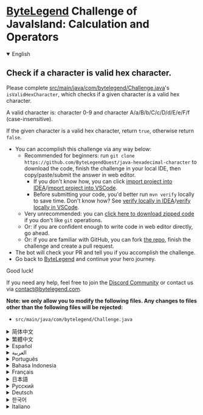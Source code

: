 # [ByteLegend](https://bytelegend.com) Challenge of JavaIsland: Calculation and Operators

<details open='true'>
<summary>English</summary>

## Check if a character is valid hex character.

Please complete [src/main/java/com/bytelegend/Challenge.java](https://github.com/ByteLegendQuest/java-hexadecimal-character/blob/main/src/main/java/com/bytelegend/Challenge.java)'s `isValidHexCharacter`, which checks if a given character is a valid hex character.

A valid character is: character 0-9 and character A/a/B/b/C/c/D/d/E/e/F/f (case-insensitive).

If the given character is a valid hex character, return `true`, otherwise return `false`.


- You can accomplish this challenge via any way below:
  - Recommended for beginners: run `git clone https://github.com/ByteLegendQuest/java-hexadecimal-character` to download the code,
    finish the challenge in your local IDE, then copy/paste/submit the answer in web editor.
    - If you don't know how, you can click [import project into IDEA](https://github.com/ByteLegendQuest/java-hexadecimal-character/blob/main/docs/en/clone-and-import.md)/[import project into VSCode](https://github.com/ByteLegendQuest/java-hexadecimal-character/blob/main/docs/en/clone-and-import-vscode.md).
    - Before submitting your code, you'd better run `mvn verify` locally to save time. Don't know how? See [verify locally in IDEA](https://github.com/ByteLegendQuest/java-hexadecimal-character/blob/main/docs/en/run-mvn-verify-idea.md)/[verify locally in VSCode](https://github.com/ByteLegendQuest/java-hexadecimal-character/blob/main/docs/en/run-mvn-verify-vscode.md).
  - Very unrecommended: you can [click here to download zipped code](https://codeload.github.com/ByteLegendQuest/java-hexadecimal-character/zip/refs/heads/main) if you don't like `git` operations.
  - Or: if you are confident enough to write code in web editor directly, go ahead.
  - Or: if you are familiar with GitHub, you can fork [the repo](https://github.com/ByteLegendQuest/java-hexadecimal-character), finish the challenge and create a pull request.
- The bot will check your PR and tell you if you accomplish the challenge.
- Go back to [ByteLegend](https://bytelegend.com) and continue your hero journey.

Good luck!

If you need any help, feel free to join the [Discord Community](https://discord.gg/35RreUUGWt) or contact us via [contact@bytelegend.com](mailto:contact@bytelegend.com).

**Note: we only allow you to modify the following files.
Any changes to files other than the following files will be rejected:**

- `src/main/java/com/bytelegend/Challenge.java`

</details>

<details>
<summary>简体中文</summary>

## 判断一个字符是不是十六进制字符

请完成[src/main/java/com/bytelegend/Challenge.java](https://github.com/ByteLegendQuest/java-hexadecimal-character/blob/main/src/main/java/com/bytelegend/Challenge.java)中的`isValidHexCharacter`方法，判断一个给定字符是不是合法的十六进制字符。

一个合法的十六进制字符是：字符0-9，以及字符A/a/B/b/C/c/D/d/E/e/F/f （大小写都是合法的）。

若给定的字符是一个合法的十六进制字符，返回`true`，否则返回`false`。


- 你可以使用以下任意一种方法完成挑战：
  - 初学者推荐：运行`git clone https://git.bytelegend.com/ByteLegendQuest/java-hexadecimal-character`将代码下载到本地，在本地使用IDE调试完成后复制到网页编辑器里提交。
    - 如果你不知道怎么做，可以点击[导入IDEA](https://github.com/ByteLegendQuest/java-hexadecimal-character/blob/main/docs/zh_hans/clone-and-import.md)/[导入VSCode](https://github.com/ByteLegendQuest/java-hexadecimal-character/blob/main/docs/zh_hans/clone-and-import-vscode.md)。
    - 在提交之前，你最好先在本地运行`mvn verify`验证一下答案，以节约时间。不知道如何做？请查看[在IDEA中本地验证](https://github.com/ByteLegendQuest/java-hexadecimal-character/blob/main/docs/zh_hans/run-mvn-verify-idea.md)/[在VSCode中本地验证](https://github.com/ByteLegendQuest/java-hexadecimal-character/blob/main/docs/zh_hans/run-mvn-verify-vscode.md)。
  - 非常不推荐：如果你实在不喜欢`git`命令行操作，你可以[点击这里直接下载打包好的代码](https://ghcodeload.bytelegend.com/ByteLegendQuest/java-hexadecimal-character/zip/refs/heads/main)。
  - 或者：如果你非常自信不需要下载代码到本地调试，可以使用网页编辑器直接提交。
  - 或者：如果你对GitHub非常熟悉，你可以fork[这个仓库](https://github.com/ByteLegendQuest/java-hexadecimal-character)、完成挑战后，创建一个Pull Request。
- 机器人将会检查你的答案，告诉你你是否通过了挑战。
- 回到[字节传说](https://bytelegend.com)，然后继续你的英雄旅程。

祝你好运！

如果你需要任何帮助，欢迎加入官方玩家QQ群（在[首页](https://bytelegend.com)右下角的`联系 & 关于`菜单里可以找到入群方式）或者[Discord社区](https://discord.gg/PvmqK3hF)，或email至[contact@bytelegend.com](mailto:contact@bytelegend.com)。

**注意：我们只允许您修改以下文件，任何对其他文件的修改都会被拒绝：**

- `src/main/java/com/bytelegend/Challenge.java`

</details>

<details>
<summary>繁體中文</summary>

檢查字符是否為有效的十六進製字符。
-----------------

請完成[src/main/java/com/bytelegend/Challenge.java](https://github.com/ByteLegendQuest/java-hexadecimal-character/blob/main/src/main/java/com/bytelegend/Challenge.java)的`isValidHexCharacter` ，它檢查給定字符是否是有效的十六進製字符。

有效字符是：字符 0-9 和字符 A/a/B/b/C/c/D/d/E/e/F/f（不區分大小寫）。

如果給定字符是有效的十六進製字符，則返回`true` ，否則返回`false` 。

-   您可以通過以下任何方式完成此挑戰：
    -   建議初學者：運行`git clone https://github.com/ByteLegendQuest/java-hexadecimal-character`下載代碼，在本地 IDE 中完成挑戰，然後在 Web 編輯器中復制/粘貼/提交答案。
        -   如果你不知道怎麼做，你可以點擊[import project into IDEA](https://github.com/ByteLegendQuest/java-hexadecimal-character/blob/main/docs/en/clone-and-import.md) / [import project into VSCode](https://github.com/ByteLegendQuest/java-hexadecimal-character/blob/main/docs/en/clone-and-import-vscode.md) 。
        -   在提交代碼之前，您最好在本地運行`mvn verify`以節省時間。不知道怎麼樣？請參閱[在 IDEA](https://github.com/ByteLegendQuest/java-hexadecimal-character/blob/main/docs/en/run-mvn-verify-idea.md) [中進行本地驗證/在 VSCode 中進行本地驗證](https://github.com/ByteLegendQuest/java-hexadecimal-character/blob/main/docs/en/run-mvn-verify-vscode.md)。
    -   非常不推薦：如果你不喜歡`git`操作，可以[點擊這裡下載壓縮代碼](https://codeload.github.com/ByteLegendQuest/java-hexadecimal-character/zip/refs/heads/main)。
    -   或者：如果您有足夠的信心直接在 Web 編輯器中編寫代碼，請繼續。
    -   或者：如果你熟悉 GitHub，你可以 fork[倉庫](https://github.com/ByteLegendQuest/java-hexadecimal-character)，完成挑戰並創建一個拉取請求。
-   機器人會檢查你的 PR 並告訴你是否完成了挑戰。
-   回到[ByteLegend](https://bytelegend.com)繼續你的英雄之旅。

祝你好運！

如果您需要任何幫助，請隨時加入[Discord 社區](https://discord.gg/35RreUUGWt)或通過[contact@bytelegend.com](mailto:contact@bytelegend.com)聯繫我們。

**注意：我們只允許您修改以下文件。對以下文件以外的文件的任何更改都將被拒絕：**

-   `src/main/java/com/bytelegend/Challenge.java`
</details>

<details>
<summary>Español</summary>

Compruebe si un carácter es un carácter hexadecimal válido.
-----------------------------------------------------------

Complete [src/main/java/com/bytelegend/Challenge.java](https://github.com/ByteLegendQuest/java-hexadecimal-character/blob/main/src/main/java/com/bytelegend/Challenge.java) 's `isValidHexCharacter` , que verifica si un carácter dado es un carácter hexadecimal válido.

Un carácter válido es: carácter 0-9 y carácter A/a/B/b/C/c/D/d/E/e/F/f (sin distinción entre mayúsculas y minúsculas).

Si el carácter dado es un carácter hexadecimal válido, devuelve `true` , de lo contrario, devuelve `false` .

-   Puede lograr este desafío de cualquier manera a continuación:
    -   Recomendado para principiantes: ejecute `git clone https://github.com/ByteLegendQuest/java-hexadecimal-character` para descargar el código, finalice el desafío en su IDE local, luego copie/pegue/envíe la respuesta en el editor web.
        -   Si no sabe cómo hacerlo, puede hacer clic en [importar proyecto a IDEA](https://github.com/ByteLegendQuest/java-hexadecimal-character/blob/main/docs/en/clone-and-import.md) / [importar proyecto a VSCode](https://github.com/ByteLegendQuest/java-hexadecimal-character/blob/main/docs/en/clone-and-import-vscode.md) .
        -   Antes de enviar su código, es mejor que ejecute `mvn verify` localmente para ahorrar tiempo. ¿No sabes cómo? Ver [verificar localmente en IDEA](https://github.com/ByteLegendQuest/java-hexadecimal-character/blob/main/docs/en/run-mvn-verify-idea.md) / [verificar localmente en VSCode](https://github.com/ByteLegendQuest/java-hexadecimal-character/blob/main/docs/en/run-mvn-verify-vscode.md) .
    -   Muy poco recomendado: puede [hacer clic aquí para descargar el código comprimido](https://codeload.github.com/ByteLegendQuest/java-hexadecimal-character/zip/refs/heads/main) si no le gustan las operaciones de `git` .
    -   O: si tiene la confianza suficiente para escribir código en el editor web directamente, adelante.
    -   O: si está familiarizado con GitHub, puede bifurcar [el repositorio](https://github.com/ByteLegendQuest/java-hexadecimal-character) , finalizar el desafío y crear una solicitud de extracción.
-   El bot verificará tu PR y te dirá si logras el desafío.
-   Regrese a [ByteLegend](https://bytelegend.com) y continúe su viaje de héroe.

¡Buena suerte!

Si necesita ayuda, no dude en unirse a la [comunidad de Discord](https://discord.gg/35RreUUGWt) o contáctenos a través de [contact@bytelegend.com](mailto:contact@bytelegend.com) .

**Nota: solo le permitimos modificar los siguientes archivos. Cualquier cambio en los archivos que no sean los siguientes archivos será rechazado:**

-   `src/main/java/com/bytelegend/Challenge.java`
</details>

<details>
<summary>العربية</summary>

تحقق مما إذا كان الحرف هو حرف سداسي عشري صالح.
----------------------------------------------

يُرجى إكمال [src / main / java / com / bytelegend / Challenge.java](https://github.com/ByteLegendQuest/java-hexadecimal-character/blob/main/src/main/java/com/bytelegend/Challenge.java) `isValidHexCharacter` ، والتي تتحقق مما إذا كان الحرف المحدد حرفًا سداسي عشري صالحًا.

الحرف الصالح هو: الحرف 0-9 والحرف A / a / B / b / C / c / D / d / E / e / F / f (غير حساس لحالة الأحرف).

إذا كان الحرف المحدد حرفًا سداسي عشري صالحًا ، فارجع إلى " `true` " ، وإلا أرجع " `false` ".

-   يمكنك إنجاز هذا التحدي بأي طريقة أدناه:
    -   موصى به للمبتدئين: قم بتشغيل `git clone https://github.com/ByteLegendQuest/java-hexadecimal-character` لتنزيل الكود ، وإنهاء التحدي في IDE المحلي الخاص بك ، ثم نسخ / لصق / إرسال الإجابة في محرر الويب.
        -   إذا كنت لا تعرف كيف يمكنك النقر فوق [استيراد مشروع إلى IDEA](https://github.com/ByteLegendQuest/java-hexadecimal-character/blob/main/docs/en/clone-and-import.md) / [استيراد مشروع إلى VSCode](https://github.com/ByteLegendQuest/java-hexadecimal-character/blob/main/docs/en/clone-and-import-vscode.md) .
        -   قبل إرسال التعليمات البرمجية الخاصة بك ، من الأفضل تشغيل `mvn verify` محليًا لتوفير الوقت. لا أعرف كيف؟ انظر [التحقق محليًا في IDEA](https://github.com/ByteLegendQuest/java-hexadecimal-character/blob/main/docs/en/run-mvn-verify-idea.md) / [تحقق محليًا في VSCode](https://github.com/ByteLegendQuest/java-hexadecimal-character/blob/main/docs/en/run-mvn-verify-vscode.md) .
    -   غير موصى به على الإطلاق: يمكنك [النقر هنا لتنزيل رمز مضغوط](https://codeload.github.com/ByteLegendQuest/java-hexadecimal-character/zip/refs/heads/main) إذا كنت لا تحب عمليات `git` .
    -   أو: إذا كنت واثقًا بدرجة كافية من كتابة التعليمات البرمجية في محرر الويب مباشرةً ، فابدأ.
    -   أو: إذا كنت معتادًا على GitHub ، فيمكنك تفرع [الريبو](https://github.com/ByteLegendQuest/java-hexadecimal-character) وإنهاء التحدي وإنشاء طلب سحب.
-   سيتحقق الروبوت من العلاقات العامة الخاصة بك ويخبرك إذا أنجزت التحدي.
-   ارجع إلى [ByteLegend وتابع](https://bytelegend.com) رحلة بطلك.

حظ سعيد!

إذا كنت بحاجة إلى أي مساعدة ، فلا تتردد في الانضمام إلى [مجتمع Discord](https://discord.gg/35RreUUGWt) أو الاتصال بنا عبر [contact@bytelegend.com](mailto:contact@bytelegend.com) .

**ملاحظة: نسمح لك فقط بتعديل الملفات التالية. سيتم رفض أي تغييرات يتم إجراؤها على الملفات بخلاف الملفات التالية:**

-   `src/main/java/com/bytelegend/Challenge.java`
</details>

<details>
<summary>Português</summary>

Verifique se um caractere é um caractere hexadecimal válido.
------------------------------------------------------------

Preencha o `isValidHexCharacter` de [src/main/java/com/bytelegend/Challenge.java](https://github.com/ByteLegendQuest/java-hexadecimal-character/blob/main/src/main/java/com/bytelegend/Challenge.java) , que verifica se um determinado caractere é um caractere hexadecimal válido.

Um caractere válido é: caractere 0-9 e caractere A/a/B/b/C/c/D/d/E/e/F/f (não diferencia maiúsculas de minúsculas).

Se o caractere fornecido for um caractere hexadecimal válido, retorne `true` , caso contrário, retorne `false` .

-   Você pode realizar este desafio de qualquer maneira abaixo:
    -   Recomendado para iniciantes: execute `git clone https://github.com/ByteLegendQuest/java-hexadecimal-character` para baixar o código, termine o desafio em seu IDE local e copie/cole/envie a resposta no editor da web.
        -   Se você não sabe como, você pode clicar em [import project into IDEA](https://github.com/ByteLegendQuest/java-hexadecimal-character/blob/main/docs/en/clone-and-import.md) / [import project into VSCode](https://github.com/ByteLegendQuest/java-hexadecimal-character/blob/main/docs/en/clone-and-import-vscode.md) .
        -   Antes de enviar seu código, é melhor você executar `mvn verify` localmente para economizar tempo. Não sei como? Consulte [verificar localmente em IDEA](https://github.com/ByteLegendQuest/java-hexadecimal-character/blob/main/docs/en/run-mvn-verify-idea.md) / [verificar localmente em VSCode](https://github.com/ByteLegendQuest/java-hexadecimal-character/blob/main/docs/en/run-mvn-verify-vscode.md) .
    -   Muito não recomendado: você pode [clicar aqui para baixar o código zipado](https://codeload.github.com/ByteLegendQuest/java-hexadecimal-character/zip/refs/heads/main) se não gostar das operações do `git` .
    -   Ou: se você estiver confiante o suficiente para escrever código diretamente no editor da web, vá em frente.
    -   Ou: se você estiver familiarizado com o GitHub, você pode fazer o fork [do repo](https://github.com/ByteLegendQuest/java-hexadecimal-character) , finalizar o desafio e criar uma pull request.
-   O bot verificará seu PR e informará se você cumprir o desafio.
-   Volte para [ByteLegend](https://bytelegend.com) e continue sua jornada de herói.

Boa sorte!

Se precisar de ajuda, sinta-se à vontade para se juntar à [Comunidade Discord](https://discord.gg/35RreUUGWt) ou entre em contato conosco via [contact@bytelegend.com](mailto:contact@bytelegend.com) .

**Nota: só permitimos que você modifique os seguintes arquivos. Quaisquer alterações em arquivos que não sejam os arquivos a seguir serão rejeitadas:**

-   `src/main/java/com/bytelegend/Challenge.java`
</details>

<details>
<summary>Bahasa Indonesia</summary>

Periksa apakah karakter adalah karakter hex yang valid.
-------------------------------------------------------

Harap lengkapi `isValidHexCharacter` dari [src/main/java/com/bytelegend/Challenge.java](https://github.com/ByteLegendQuest/java-hexadecimal-character/blob/main/src/main/java/com/bytelegend/Challenge.java) , yang memeriksa apakah karakter yang diberikan adalah karakter hex yang valid.

Karakter yang valid adalah: karakter 0-9 dan karakter A/a/B/b/C/c/D/d/E/e/F/f (peka huruf besar-kecil).

Jika karakter yang diberikan adalah karakter hex yang valid, kembalikan `true` , jika tidak, kembalikan `false` .

-   Anda dapat menyelesaikan tantangan ini melalui cara apa pun di bawah ini:
    -   Direkomendasikan untuk pemula: jalankan `git clone https://github.com/ByteLegendQuest/java-hexadecimal-character` untuk mengunduh kode, selesaikan tantangan di IDE lokal Anda, lalu salin/tempel/kirim jawabannya di editor web.
        -   Jika Anda tidak tahu caranya, Anda bisa mengklik [import project into IDEA](https://github.com/ByteLegendQuest/java-hexadecimal-character/blob/main/docs/en/clone-and-import.md) / [import project into VSCode](https://github.com/ByteLegendQuest/java-hexadecimal-character/blob/main/docs/en/clone-and-import-vscode.md) .
        -   Sebelum mengirimkan kode Anda, Anda sebaiknya menjalankan `mvn verify` secara lokal untuk menghemat waktu. Tidak tahu bagaimana? Lihat [verifikasi secara lokal di IDEA](https://github.com/ByteLegendQuest/java-hexadecimal-character/blob/main/docs/en/run-mvn-verify-idea.md) / [verifikasi secara lokal di VSCode](https://github.com/ByteLegendQuest/java-hexadecimal-character/blob/main/docs/en/run-mvn-verify-vscode.md) .
    -   Sangat tidak direkomendasikan: Anda dapat [mengklik di sini untuk mengunduh kode zip](https://codeload.github.com/ByteLegendQuest/java-hexadecimal-character/zip/refs/heads/main) jika Anda tidak menyukai operasi `git` .
    -   Atau: jika Anda cukup percaya diri untuk menulis kode di editor web secara langsung, silakan.
    -   Atau: jika Anda terbiasa dengan GitHub, Anda dapat melakukan fork [repo](https://github.com/ByteLegendQuest/java-hexadecimal-character) , menyelesaikan tantangan, dan membuat permintaan tarik.
-   Bot akan memeriksa PR Anda dan memberi tahu Anda jika Anda menyelesaikan tantangan.
-   Kembali ke [ByteLegend](https://bytelegend.com) dan lanjutkan perjalanan pahlawan Anda.

Semoga beruntung!

Jika Anda memerlukan bantuan, jangan ragu untuk bergabung dengan [Komunitas Discord](https://discord.gg/35RreUUGWt) atau hubungi kami melalui [contact@bytelegend.com](mailto:contact@bytelegend.com) .

**Catatan: kami hanya mengizinkan Anda untuk mengubah file berikut. Setiap perubahan pada file selain file berikut akan ditolak:**

-   `src/main/java/com/bytelegend/Challenge.java`
</details>

<details>
<summary>Français</summary>

Vérifiez si un caractère est un caractère hexadécimal valide.
-------------------------------------------------------------

Veuillez compléter `isValidHexCharacter` de [src/main/java/com/bytelegend/Challenge.java](https://github.com/ByteLegendQuest/java-hexadecimal-character/blob/main/src/main/java/com/bytelegend/Challenge.java) , qui vérifie si un caractère donné est un caractère hexadécimal valide.

Un caractère valide est : le caractère 0-9 et le caractère A/a/B/b/C/c/D/d/E/e/F/f (insensible à la casse).

Si le caractère donné est un caractère hexadécimal valide, renvoie `true` , sinon renvoie `false` .

-   Vous pouvez accomplir ce défi de n'importe quelle manière ci-dessous:
    -   Recommandé pour les débutants : exécutez `git clone https://github.com/ByteLegendQuest/java-hexadecimal-character` pour télécharger le code, terminez le défi dans votre IDE local, puis copiez/collez/soumettez la réponse dans l'éditeur Web.
        -   Si vous ne savez pas comment, vous pouvez cliquer sur [importer le projet dans IDEA](https://github.com/ByteLegendQuest/java-hexadecimal-character/blob/main/docs/en/clone-and-import.md) / [importer le projet dans VSCode](https://github.com/ByteLegendQuest/java-hexadecimal-character/blob/main/docs/en/clone-and-import-vscode.md) .
        -   Avant de soumettre votre code, vous feriez mieux d'exécuter `mvn verify` localement pour gagner du temps. Vous ne savez pas comment ? Voir [vérifier localement dans IDEA](https://github.com/ByteLegendQuest/java-hexadecimal-character/blob/main/docs/en/run-mvn-verify-idea.md) / [vérifier localement dans VSCode](https://github.com/ByteLegendQuest/java-hexadecimal-character/blob/main/docs/en/run-mvn-verify-vscode.md) .
    -   Très déconseillé : vous pouvez [cliquer ici pour télécharger le code compressé](https://codeload.github.com/ByteLegendQuest/java-hexadecimal-character/zip/refs/heads/main) si vous n'aimez pas les opérations `git` .
    -   Ou : si vous êtes suffisamment confiant pour écrire du code directement dans l'éditeur Web, continuez.
    -   Ou : si vous êtes familier avec GitHub, vous pouvez forker [le dépôt](https://github.com/ByteLegendQuest/java-hexadecimal-character) , terminer le défi et créer une demande d'extraction.
-   Le bot vérifiera votre PR et vous dira si vous accomplissez le défi.
-   Retournez à [ByteLegend](https://bytelegend.com) et continuez votre voyage de héros.

Bonne chance!

Si vous avez besoin d'aide, n'hésitez pas à rejoindre la [communauté Discord](https://discord.gg/35RreUUGWt) ou à nous contacter via [contact@bytelegend.com](mailto:contact@bytelegend.com) .

**Remarque : nous vous autorisons uniquement à modifier les fichiers suivants. Toute modification de fichiers autres que les fichiers suivants sera rejetée :**

-   `src/main/java/com/bytelegend/Challenge.java`
</details>

<details>
<summary>日本語</summary>

文字が有効な16進文字であるかどうかを確認してください。
----------------------------

[src / main / java / com / bytelegend / Challenge.java](https://github.com/ByteLegendQuest/java-hexadecimal-character/blob/main/src/main/java/com/bytelegend/Challenge.java)の`isValidHexCharacter`を完了してください。これにより、指定された文字が有効な16進文字であるかどうかがチェックされます。

有効な文字は次のとおりです。文字0〜9および文字A / a / B / b / C / c / D / d / E / e / F / f（大文字と小文字は区別されません）。

指定された文字が有効な16進文字である場合は、 `true`を返し、そうでない場合は`false`を返します。

-   この課題は、以下のいずれかの方法で達成できます。
    -   初心者に推奨： `git clone https://github.com/ByteLegendQuest/java-hexadecimal-character`を実行してコードをダウンロードし、ローカルIDEでチャレンジを終了してから、Webエディターで回答をコピー/貼り付け/送信します。
        -   方法がわからない場合は、\[ [プロジェクトをIDEAにインポート](https://github.com/ByteLegendQuest/java-hexadecimal-character/blob/main/docs/en/clone-and-import.md)\]/\[ [プロジェクトをVSCodeにインポート](https://github.com/ByteLegendQuest/java-hexadecimal-character/blob/main/docs/en/clone-and-import-vscode.md)\]をクリックできます。
        -   コードを送信する前に、時間を節約するためにローカルで`mvn verify`実行することをお勧めします。方法がわかりませんか？ [IDEAでローカルに](https://github.com/ByteLegendQuest/java-hexadecimal-character/blob/main/docs/en/run-mvn-verify-idea.md)[検証する/VSCodeでローカルに](https://github.com/ByteLegendQuest/java-hexadecimal-character/blob/main/docs/en/run-mvn-verify-vscode.md)検証するを参照してください。
    -   非常に推奨されていません`git`操作が気に入らない場合は、 [ここをクリックしてzipコードをダウンロード](https://codeload.github.com/ByteLegendQuest/java-hexadecimal-character/zip/refs/heads/main)できます。
    -   または：Webエディターで直接コードを記述できる自信がある場合は、先に進んでください。
    -   または：GitHubに精通している場合は[、リポジトリ](https://github.com/ByteLegendQuest/java-hexadecimal-character)をフォークしてチャレンジを終了し、プルリクエストを作成できます。
-   ボットはPRをチェックし、チャレンジを達成したかどうかを通知します。
-   [ByteLegend](https://bytelegend.com)に戻り、ヒーローの旅を続けてください。

幸運を！

ヘルプが必要な場合は、 [Discordコミュニティ](https://discord.gg/35RreUUGWt)に参加するか、contact [@bytelegend.com](mailto:contact@bytelegend.com)からお問い合わせください。

**注：変更できるのは次のファイルのみです。次のファイル以外のファイルへの変更は拒否されます。**

-   `src/main/java/com/bytelegend/Challenge.java`
</details>

<details>
<summary>Русский</summary>

Проверьте, является ли символ допустимым шестнадцатеричным символом.
--------------------------------------------------------------------

Пожалуйста, заполните [src/main/java/com/bytelegend/Challenge.java](https://github.com/ByteLegendQuest/java-hexadecimal-character/blob/main/src/main/java/com/bytelegend/Challenge.java) `isValidHexCharacter` , который проверяет, является ли данный символ допустимым шестнадцатеричным символом.

Допустимые символы: символы 0–9 и символы A/a/B/b/C/c/D/d/E/e/F/f (без учета регистра).

Если данный символ является допустимым шестнадцатеричным символом, верните `true` , в противном случае верните `false` .

-   Вы можете выполнить эту задачу любым способом, указанным ниже:
    -   Рекомендуется для начинающих: запустите `git clone https://github.com/ByteLegendQuest/java-hexadecimal-character` , чтобы загрузить код, завершите задание в локальной среде IDE, затем скопируйте/вставьте/отправьте ответ в веб-редакторе.
        -   Если вы не знаете как, вы можете нажать [импортировать проект в IDEA](https://github.com/ByteLegendQuest/java-hexadecimal-character/blob/main/docs/en/clone-and-import.md) / [импортировать проект в VSCode](https://github.com/ByteLegendQuest/java-hexadecimal-character/blob/main/docs/en/clone-and-import-vscode.md) .
        -   Перед отправкой кода вам лучше запустить `mvn verify` локально, чтобы сэкономить время. Не знаете как? См. « [Проверить локально в IDEA](https://github.com/ByteLegendQuest/java-hexadecimal-character/blob/main/docs/en/run-mvn-verify-idea.md) / [проверить локально в VSCode»](https://github.com/ByteLegendQuest/java-hexadecimal-character/blob/main/docs/en/run-mvn-verify-vscode.md) .
    -   Крайне не рекомендуется: вы можете [нажать здесь, чтобы загрузить заархивированный код](https://codeload.github.com/ByteLegendQuest/java-hexadecimal-character/zip/refs/heads/main) , если вам не нравятся операции `git` .
    -   Или: если вы достаточно уверены, чтобы писать код напрямую в веб-редакторе, вперед.
    -   Или: если вы знакомы с GitHub, вы можете разветвить [репозиторий](https://github.com/ByteLegendQuest/java-hexadecimal-character) , выполнить задание и создать запрос на включение.
-   Бот проверит ваш PR и сообщит, выполнили ли вы задание.
-   Вернитесь в [ByteLegend](https://bytelegend.com) и продолжайте свое героическое путешествие.

Удачи!

Если вам нужна помощь, присоединяйтесь к [сообществу Discord](https://discord.gg/35RreUUGWt) или свяжитесь с нами по [адресу contact@bytelegend.com](mailto:contact@bytelegend.com) .

**Примечание: мы разрешаем вам изменять только следующие файлы. Любые изменения в файлах, кроме следующих файлов, будут отклонены:**

-   `src/main/java/com/bytelegend/Challenge.java`
</details>

<details>
<summary>Deutsch</summary>

Überprüfen Sie, ob ein Zeichen ein gültiges Hexadezimalzeichen ist.
-------------------------------------------------------------------

Bitte vervollständigen Sie [src/main/java/com/bytelegend/Challenge.java](https://github.com/ByteLegendQuest/java-hexadecimal-character/blob/main/src/main/java/com/bytelegend/Challenge.java) 's `isValidHexCharacter` , das prüft, ob ein bestimmtes Zeichen ein gültiges Hexadezimalzeichen ist.

Ein gültiges Zeichen ist: Zeichen 0-9 und Zeichen A/a/B/b/C/c/D/d/E/e/F/f (Groß-/Kleinschreibung wird nicht beachtet).

Wenn das angegebene Zeichen ein gültiges Hexadezimalzeichen ist, wird `true` zurückgegeben, andernfalls wird `false` zurückgegeben.

-   Sie können diese Herausforderung auf eine der folgenden Arten meistern:
    -   Empfohlen für Anfänger: Führen Sie `git clone https://github.com/ByteLegendQuest/java-hexadecimal-character` aus, um den Code herunterzuladen, beenden Sie die Herausforderung in Ihrer lokalen IDE und kopieren/fügen Sie dann die Antwort im Web-Editor ein/übermitteln Sie sie.
        -   Wenn Sie nicht wissen wie, können Sie auf [Projekt in IDEA](https://github.com/ByteLegendQuest/java-hexadecimal-character/blob/main/docs/en/clone-and-import.md) [importieren / Projekt in VSCode importieren klicken](https://github.com/ByteLegendQuest/java-hexadecimal-character/blob/main/docs/en/clone-and-import-vscode.md) .
        -   Bevor Sie Ihren Code einreichen, sollten Sie `mvn verify` besser lokal ausführen, um Zeit zu sparen. Sie wissen nicht wie? Siehe [Lokal verifizieren in IDEA](https://github.com/ByteLegendQuest/java-hexadecimal-character/blob/main/docs/en/run-mvn-verify-idea.md) / [Lokal verifizieren in VSCode](https://github.com/ByteLegendQuest/java-hexadecimal-character/blob/main/docs/en/run-mvn-verify-vscode.md) .
    -   Sehr nicht zu empfehlen: Sie können [hier klicken, um den gezippten Code herunterzuladen,](https://codeload.github.com/ByteLegendQuest/java-hexadecimal-character/zip/refs/heads/main) wenn Sie `git` -Operationen nicht mögen.
    -   Oder: Wenn Sie sicher genug sind, Code direkt im Web-Editor zu schreiben, fahren Sie fort.
    -   Oder: Wenn Sie sich mit GitHub auskennen, können Sie [das Repo forken](https://github.com/ByteLegendQuest/java-hexadecimal-character) , die Challenge beenden und einen Pull-Request erstellen.
-   Der Bot überprüft Ihre PR und teilt Ihnen mit, ob Sie die Herausforderung meistern.
-   Gehen Sie zurück zu [ByteLegend](https://bytelegend.com) und setzen Sie Ihre Heldenreise fort.

Viel Glück!

Wenn Sie Hilfe benötigen, können Sie sich gerne der [Discord Community](https://discord.gg/35RreUUGWt) anschließen oder uns über [contact@bytelegend.com kontaktieren](mailto:contact@bytelegend.com) .

**Hinweis: Wir erlauben Ihnen nur, die folgenden Dateien zu ändern. Alle Änderungen an anderen Dateien als den folgenden Dateien werden abgelehnt:**

-   `src/main/java/com/bytelegend/Challenge.java`
</details>

<details>
<summary>한국어</summary>

문자가 유효한 16진수 문자인지 확인하십시오.
-------------------------

주어진 문자가 유효한 16진수 문자인지 확인하는 [src/main/java/com/bytelegend/Challenge.java](https://github.com/ByteLegendQuest/java-hexadecimal-character/blob/main/src/main/java/com/bytelegend/Challenge.java) 의 `isValidHexCharacter` 를 완료하세요.

유효한 문자는 문자 0-9 및 문자 A/a/B/b/C/c/D/d/E/e/F/f(대소문자 구분 안 함)입니다.

주어진 문자가 유효한 16진 문자 `true` 를 반환하고 그렇지 않으면 `false` 를 반환합니다.

-   아래 방법을 통해 이 챌린지를 완료할 수 있습니다.
    -   초보자를 위한 권장 사항: `git clone https://github.com/ByteLegendQuest/java-hexadecimal-character` 를 실행하여 코드를 다운로드하고 로컬 IDE에서 챌린지를 완료한 다음 웹 편집기에서 답변을 복사/붙여넣기/제출합니다.
        -   방법을 모르는 경우 [프로젝트를 IDEA로](https://github.com/ByteLegendQuest/java-hexadecimal-character/blob/main/docs/en/clone-and-import.md) [가져오기 / 프로젝트를 VSCode로 가져](https://github.com/ByteLegendQuest/java-hexadecimal-character/blob/main/docs/en/clone-and-import-vscode.md) 오기를 클릭할 수 있습니다.
        -   코드를 제출하기 전에 시간을 절약하기 위해 로컬에서 `mvn verify` 를 실행하는 것이 좋습니다. 방법을 모르십니까? [IDEA에서 로컬로](https://github.com/ByteLegendQuest/java-hexadecimal-character/blob/main/docs/en/run-mvn-verify-idea.md) [확인/VSCode에서 로컬로](https://github.com/ByteLegendQuest/java-hexadecimal-character/blob/main/docs/en/run-mvn-verify-vscode.md) 확인을 참조하세요.
    -   매우 권장하지 않음: `git` 작업이 마음에 들지 않으면 [여기를 클릭하여 압축 코드를 다운로드](https://codeload.github.com/ByteLegendQuest/java-hexadecimal-character/zip/refs/heads/main) 할 수 있습니다.
    -   또는 웹 편집기에서 직접 코드를 작성할 만큼 자신이 있다면 계속 진행하십시오.
    -   또는 GitHub에 익숙하다면 리포지토리를 분기 [하고](https://github.com/ByteLegendQuest/java-hexadecimal-character) 챌린지를 완료하고 풀 요청을 생성할 수 있습니다.
-   봇은 PR을 확인하고 도전 과제를 달성했는지 알려줍니다.
-   [ByteLegend](https://bytelegend.com) 로 돌아가 영웅 여정을 계속하세요.

행운을 빕니다!

도움이 필요하면 언제든지 [Discord 커뮤니티](https://discord.gg/35RreUUGWt) 에 가입하거나 [contact@bytelegend.com](mailto:contact@bytelegend.com) 을 통해 문의하세요.

**참고: 다음 파일만 수정할 수 있습니다. 다음 파일 이외의 파일에 대한 변경 사항은 거부됩니다.**

-   `src/main/java/com/bytelegend/Challenge.java`
</details>

<details>
<summary>Italiano</summary>

Controlla se un carattere è un carattere esadecimale valido.
------------------------------------------------------------

Si prega di completare [src/main/java/com/bytelegend/Challenge.java](https://github.com/ByteLegendQuest/java-hexadecimal-character/blob/main/src/main/java/com/bytelegend/Challenge.java) 's `isValidHexCharacter` , che controlla se un determinato carattere è un carattere esadecimale valido.

Un carattere valido è: carattere 0-9 e carattere A/a/B/b/C/c/D/d/E/e/F/f (senza distinzione tra maiuscole e minuscole).

Se il carattere specificato è un carattere esadecimale valido, restituisce `true` , altrimenti restituisce `false` .

-   Puoi portare a termine questa sfida in qualsiasi modo di seguito:
    -   Consigliato per i principianti: esegui `git clone https://github.com/ByteLegendQuest/java-hexadecimal-character` per scaricare il codice, completa la sfida nel tuo IDE locale, quindi copia/incolla/invia la risposta nell'editor web.
        -   Se non sai come fare, puoi fare clic su [importa progetto in IDEA](https://github.com/ByteLegendQuest/java-hexadecimal-character/blob/main/docs/en/clone-and-import.md) / [importa progetto in VSCode](https://github.com/ByteLegendQuest/java-hexadecimal-character/blob/main/docs/en/clone-and-import-vscode.md) .
        -   Prima di inviare il codice, è meglio eseguire `mvn verify` in locale per risparmiare tempo. Non sai come? Vedere [verifica in locale in IDEA](https://github.com/ByteLegendQuest/java-hexadecimal-character/blob/main/docs/en/run-mvn-verify-idea.md) / [verifica in locale in VSCode](https://github.com/ByteLegendQuest/java-hexadecimal-character/blob/main/docs/en/run-mvn-verify-vscode.md) .
    -   Molto sconsigliato: puoi fare [clic qui per scaricare il codice zippato](https://codeload.github.com/ByteLegendQuest/java-hexadecimal-character/zip/refs/heads/main) se non ti piacciono le operazioni `git` .
    -   Oppure: se sei abbastanza sicuro da scrivere il codice direttamente nell'editor web, vai avanti.
    -   Oppure: se hai familiarità con GitHub, puoi eseguire il fork [del repository](https://github.com/ByteLegendQuest/java-hexadecimal-character) , completare la sfida e creare una richiesta pull.
-   Il bot controllerà il tuo PR e ti dirà se hai superato la sfida.
-   Torna a [ByteLegend](https://bytelegend.com) e continua il tuo viaggio da eroe.

Buona fortuna!

Se hai bisogno di aiuto, non esitare a unirti alla [community di Discord](https://discord.gg/35RreUUGWt) o contattaci tramite [contact@bytelegend.com](mailto:contact@bytelegend.com) .

**Nota: ti permettiamo solo di modificare i seguenti file. Eventuali modifiche ai file diversi dai seguenti file verranno rifiutate:**

-   `src/main/java/com/bytelegend/Challenge.java`
</details>
